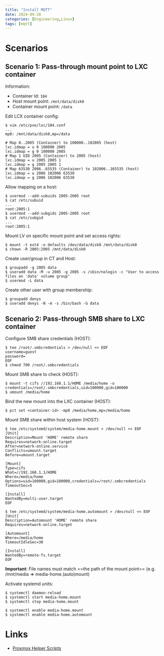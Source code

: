 ```yaml
---
title: "Install MQTT"
date: 2024-09-28
categories: [Engineering,Linux]
tags: [mqtt]
---
```


# Scenarios

## Scenario 1: Pass-through mount point  to LXC container

Information:
* Container Id: `104`
* Host mount point: `/mnt/data/disk0`
* Container mount point: `/data`

Edit LCX container config:
```shell
$ vim /etc/pve/lxc/104.conf
...
mp0: /mnt/data/disk0,mp=/data

# Map 0..2005 (Container) to 100000..102005 (host)
lxc.idmap = u 0 100000 2005
lxc.idmap = g 0 100000 2005
# Map 1 UID 2005 (Container) to 2005 (host)
lxc.idmap = u 2005 2005 1
lxc.idmap = g 2005 2005 1
# Map 63530 2006..65535 (Container) to 102006..165535 (host)
lxc.idmap = u 2006 102006 63530
lxc.idmap = g 2006 102006 63530
```

Allow mapping on a host:
```shell
$ usermod --add-subuids 2005-2005 root
$ cat /etc/subuid
...
root:2005:1
$ usermod --add-subgids 2005-2005 root
$ cat /etc/subgid
...
root:2005:1
```

Mount LV on specific mount point and set access rights:
```shell
$ mount -t ext4 -o defaults /dev/data/disk0 /mnt/data/disk0
$ chown -R 2005:2005 /mnt/data/disk0
```

Create user/group in CT and Host:
```shell
$ groupadd -g 2005 data
$ useradd data -M -u 2005 -g 2005 -s /sbin/nologin -c "User to access files on 'data' volume group"
$ usermod -L data
```

Create other user with group membership:
```shell
$ groupadd denys
$ useradd denys -N -m -s /bin/bash -G data
```

## Scenario 2: Pass-through SMB share  to LXC container

Configure SMB share credentials (HOST):
```shell
$ tee /root/.smbcredentials > /dev/null << EOF
username=guest
password=
EOF
$ chmod 700 /root/.smbcredentials
```

Mount SMB share to check (HOST):
```shell
$ mount -t cifs //192.168.1.1/HOME /media/home -o credentials=/root/.smbcredentials,uid=100000,gid=100000
$ umount /media/home
```

Bind the new mount into the LXC container (HOST):
```shell
$ pct set <container-id> -mp0 /media/home,mp=/media/home
```

Mount SMB share within host system (HOST):

```shell
$ tee /etc/systemd/system/media-home.mount > /dev/null << EOF
[Unit]
Description=Mount 'HOME' remote share
Requires=network-online.target
After=network-online.service
Conflicts=umount.target
Before=umount.target

[Mount]
Type=cifs
What=//192.168.1.1/HOME
Where=/media/home
Options=uid=100000,gid=100000,credentials=/root/.smbcredentials
TimeoutSec=5

[Install]
WantedBy=multi-user.target
EOF
```

```shell
$ tee /etc/systemd/system/media-home.automount > /dev/null << EOF
[Unit]
Description=Automount 'HOME' remote share
Requires=network-online.target

[Automount]
Where=/media/home
TimeoutIdleSec=30

[Install]
WantedBy=remote-fs.target
EOF
```

**Important**: File names must match ==the path of the mount point== (e.g. /mnt/media => media-home.(auto)mount)

Activate systemd units:
```shell
$ systemctl daemon-reload
$ systemctl start media-home.mount
$ systemctl stop media-home.mount

$ systemctl enable media-home.mount
$ systemctl enable media-home.automount
```
# Links

* [Proxmox Helper Scripts](https://community-scripts.github.io/ProxmoxVE/scripts)